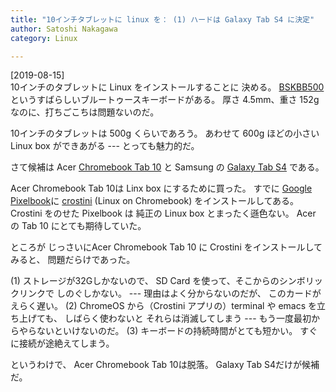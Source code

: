 ```yaml
---
title: "10インチタブレットに linux を： (1) ハードは Galaxy Tab S4 に決定"
author: Satoshi Nakagawa
category: Linux

---
```


[2019-08-15]  
 10インチのタブレットに Linux をインストールすることに
決める。
[BSKBB500](https://www.buffalo.jp/product/detail/bskbb500bk.html)というすばらしいブルートゥースキーボードがある。
厚さ 4.5mm、重さ 152g なのに、打ちごこちは問題ないのだ。

10インチのタブレットは 500g くらいであろう。
あわせて 600g ほどの小さい Linux box ができあがる ---
とっても魅力的だ。

 さて候補は
Acer
[Chromebook Tab 10](https://acerjapan.com/tablet-smartphone/chromebooktab/chromebooktab10/) と
Samsung の
[Galaxy Tab S4](https://www.samsung.com/global/galaxy/galaxy-tab-s4/) である。

 Acer Chromebook Tab 10は Linx box にするために買った。
すでに
[Google Pixelbook](https://www.google.com/chromebook/device/google-pixelbook/)に
[crostini](https://wiki.archlinux.jp/index.php/Crostini)
(Linux on Chromebook) をインストールしてある。
Crostini をのせた Pixelbook は
純正の Linux box とまったく遜色ない。
Acer の Tab 10 にとても期待していた。

 ところが
じっさいにAcer Chromebook Tab 10 に Crostini をインストールしてみると、
問題だらけであった。

 (1) ストレージが32Gしかないので、
SD Card を使って、そこからのシンボリックリンクで
しのぐしかない。
--- 理由はよく分からないのだが、
このカードがえらく遅い。
(2) ChromeOS から（Crostini アプリの）terminal や
emacs を立ち上げても、
しばらく使わないと それらは消滅してしまう ---
もう一度最初からやらないといけないのだ。
(3) キーボードの持続時間がとても短かい。
すぐに接続が途絶えてしまう。

 というわけで、
Acer Chromebook Tab 10は脱落。
Galaxy Tab S4だけが候補だ。


